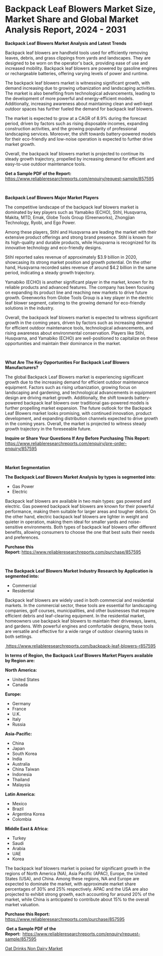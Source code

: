 <p><h1>Backpack Leaf Blowers Market Size, Market Share and Global Market Analysis Report, 2024 - 2031</h1></p><p><strong>Backpack Leaf Blowers Market Analysis and Latest Trends</strong></p>
<p><p>Backpack leaf blowers are handheld tools used for efficiently removing leaves, debris, and grass clippings from yards and landscapes. They are designed to be worn on the operator's back, providing ease of use and increased mobility. Backpack leaf blowers are powered by gasoline engines or rechargeable batteries, offering varying levels of power and runtime.</p><p>The backpack leaf blowers market is witnessing significant growth, with demand increasing due to growing urbanization and landscaping activities. The market is also benefiting from technological advancements, leading to the development of more powerful and energy-efficient models. Additionally, increasing awareness about maintaining clean and well-kept outdoor spaces has further fueled the demand for backpack leaf blowers.</p><p>The market is expected to grow at a CAGR of 8.9% during the forecast period, driven by factors such as rising disposable incomes, expanding construction activities, and the growing popularity of professional landscaping services. Moreover, the shift towards battery-powered models for their eco-friendly and low-noise operation is expected to further drive market growth.</p><p>Overall, the backpack leaf blowers market is projected to continue its steady growth trajectory, propelled by increasing demand for efficient and easy-to-use outdoor maintenance tools.</p></p>
<p><strong>Get a Sample PDF of the Report:&nbsp;</strong> <a href="https://www.reliableresearchreports.com/enquiry/request-sample/857595">https://www.reliableresearchreports.com/enquiry/request-sample/857595</a></p>
<p>&nbsp;</p>
<p><strong>Backpack Leaf Blowers Major Market Players</strong></p>
<p><p>The competitive landscape of the backpack leaf blowers market is dominated by key players such as Yamabiko (ECHO), Stihl, Husqvarna, Makita, MTD, Emak, Globe Tools Group (Greenworks), Zhongjian Technology, Ryobi, and Ego Power.</p><p>Among these players, Stihl and Husqvarna are leading the market with their extensive product offerings and strong brand presence. Stihl is known for its high-quality and durable products, while Husqvarna is recognized for its innovative technology and eco-friendly designs.</p><p>Stihl reported sales revenue of approximately $3.9 billion in 2020, showcasing its strong market position and growth potential. On the other hand, Husqvarna recorded sales revenue of around $4.2 billion in the same period, indicating a steady growth trajectory.</p><p>Yamabiko (ECHO) is another significant player in the market, known for its reliable products and advanced features. The company has been focusing on expanding its product line and reaching new markets to drive future growth. Greenworks from Globe Tools Group is a key player in the electric leaf blower segment, catering to the growing demand for eco-friendly solutions in the industry.</p><p>Overall, the backpack leaf blowers market is expected to witness significant growth in the coming years, driven by factors such as increasing demand for efficient outdoor maintenance tools, technological advancements, and rising awareness about environmental conservation. Players like Stihl, Husqvarna, and Yamabiko (ECHO) are well-positioned to capitalize on these opportunities and maintain their dominance in the market.</p></p>
<p>&nbsp;</p>
<p><strong>What Are The Key Opportunities For Backpack Leaf Blowers Manufacturers?</strong></p>
<p><p>The global Backpack Leaf Blowers market is experiencing significant growth due to the increasing demand for efficient outdoor maintenance equipment. Factors such as rising urbanization, growing focus on landscaping and gardening, and technological advancements in equipment design are driving market growth. Additionally, the shift towards battery-powered backpack leaf blowers over traditional gas-powered models is further propelling market expansion. The future outlook for the Backpack Leaf Blowers market looks promising, with continued innovation, product development, and expanding distribution channels expected to drive growth in the coming years. Overall, the market is projected to witness steady growth trajectory in the foreseeable future.</p></p>
<p><strong>Inquire or Share Your Questions If Any Before Purchasing This Report:</strong> <a href="https://www.reliableresearchreports.com/enquiry/pre-order-enquiry/857595">https://www.reliableresearchreports.com/enquiry/pre-order-enquiry/857595</a></p>
<p>&nbsp;</p>
<p><strong>Market Segmentation</strong></p>
<p><strong>The Backpack Leaf Blowers Market Analysis by types is segmented into:</strong></p>
<p><ul><li>Gas Power</li><li>Electric</li></ul></p>
<p><p>Backpack leaf blowers are available in two main types: gas powered and electric. Gas powered backpack leaf blowers are known for their powerful performance, making them suitable for larger areas and tougher debris. On the other hand, electric backpack leaf blowers are lighter in weight and quieter in operation, making them ideal for smaller yards and noise-sensitive environments. Both types of backpack leaf blowers offer different benefits, allowing consumers to choose the one that best suits their needs and preferences.</p></p>
<p><strong>Purchase this Report:&nbsp;</strong><a href="https://www.reliableresearchreports.com/purchase/857595">https://www.reliableresearchreports.com/purchase/857595</a></p>
<p>&nbsp;</p>
<p><strong>The Backpack Leaf Blowers Market Industry Research by Application is segmented into:</strong></p>
<p><ul><li>Commercial</li><li>Residential</li></ul></p>
<p><p>Backpack leaf blowers are widely used in both commercial and residential markets. In the commercial sector, these tools are essential for landscaping companies, golf courses, municipalities, and other businesses that require efficient debris and leaf-clearing equipment. In the residential market, homeowners use backpack leaf blowers to maintain their driveways, lawns, and gardens. With powerful engines and comfortable designs, these tools are versatile and effective for a wide range of outdoor cleaning tasks in both settings.</p></p>
<p><a href="https://www.reliableresearchreports.com/backpack-leaf-blowers-r857595">&nbsp;https://www.reliableresearchreports.com/backpack-leaf-blowers-r857595</a></p>
<p><strong>In terms of Region, the Backpack Leaf Blowers Market Players available by Region are:</strong></p>
<p>
    <p> <strong> North America: </strong>
        <ul>
            <li>United States</li>
            <li>Canada</li>
        </ul>
        </p> 
    <p> <strong> Europe: </strong>
        <ul>
            <li>Germany</li>
            <li>France</li>
            <li>U.K.</li>
            <li>Italy</li>
            <li>Russia</li>
        </ul>
        </p> 
    <p> <strong> Asia-Pacific: </strong>
        <ul>
            <li>China</li>
            <li>Japan</li>
            <li>South Korea</li>
            <li>India</li>
            <li>Australia</li>
            <li>China Taiwan</li>
            <li>Indonesia</li>
            <li>Thailand</li>
            <li>Malaysia</li>
        </ul>
        </p> 
    <p> <strong> Latin America: </strong>
        <ul>
            <li>Mexico</li>
            <li>Brazil</li>
            <li>Argentina Korea</li>
            <li>Colombia</li>
        </ul>
        </p> 
    <p> <strong> Middle East & Africa: </strong>
        <ul>
            <li>Turkey</li>
            <li>Saudi</li>
            <li>Arabia</li>
            <li>UAE</li>
            <li>Korea</li>
        </ul>
    </p>
    </p>
<p><p>The backpack leaf blowers market is poised for significant growth in the regions of North America (NA), Asia Pacific (APAC), Europe, the United States (USA), and China. Among these regions, NA and Europe are expected to dominate the market, with approximate market share percentages of 30% and 25% respectively. APAC and the USA are also projected to exhibit strong growth, each accounting for around 20% of the market, while China is anticipated to contribute about 15% to the overall market valuation.</p></p>
<p><strong>Purchase this Report: </strong><a href="https://www.reliableresearchreports.com/purchase/857595">https://www.reliableresearchreports.com/purchase/857595</a></p>
<p>&nbsp;<strong>Get a Sample PDF of the Report:&nbsp;&nbsp;</strong><a href="https://www.reliableresearchreports.com/enquiry/request-sample/857595">https://www.reliableresearchreports.com/enquiry/request-sample/857595</a></p>
<p><strong></strong></p>
<p><p><a href="https://carnation-joke-41f.notion.site/Oat-Drinks-Non-Dairy-Market-Furnishes-Information-on-Market-Share-Market-Trends-and-Market-Growth-8c1bb64f0282415c818837c41bc1c75e">Oat Drinks Non Dairy Market</a></p></p>
